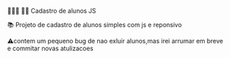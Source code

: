 👨🏾‍💻 👨‍🎓 Cadastro de alunos JS

📚 Projeto de cadastro de alunos simples com js e reponsivo

⚠️contem um pequeno bug de nao exluir alunos,mas irei arrumar em breve e commitar
novas atulizacoes 

